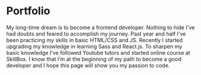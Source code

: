 # Portfolio
My long-time dream is  to become a frontend developer. Nothing to hide I've had doubts and feared to accomplish my journey. Past year and half I've been practicing my skills in basic HTML/CSS and JS. Recently  I started upgrading my  knowledge in learning Sass and React.js. To sharpen my basic knowledge I’ve followed Youtube tutors and started online course at SkillBox. I know that I’m at the beginning of my path to become a good developer and I hope this page will show you my passion to code. 

